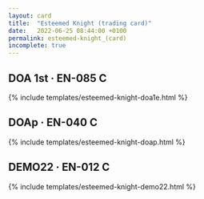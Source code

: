 ```yaml
---
layout: card
title:  "Esteemed Knight (trading card)"
date:   2022-06-25 08:44:00 +0100
permalink: esteemed-knight_(card)
incomplete: true
---
```


## DOA 1st &middot; EN-085 C

{% include templates/esteemed-knight-doa1e.html %}


## DOAp &middot; EN-040 C

{% include templates/esteemed-knight-doap.html %}


## DEMO22 &middot; EN-012 C

{% include templates/esteemed-knight-demo22.html %}
